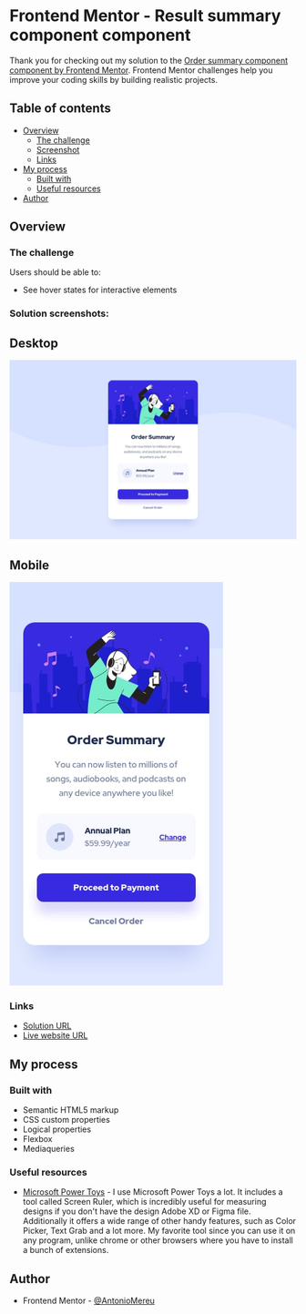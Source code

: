 # Frontend Mentor - Result summary component component

Thank you for checking out my solution to the [Order summary component component by Frontend Mentor](https://www.frontendmentor.io/challenges/order-summary-component-QlPmajDUj). Frontend Mentor challenges help you improve your coding skills by building realistic projects.

## Table of contents

- [Overview](#overview)
  - [The challenge](#the-challenge)
  - [Screenshot](#screenshot)
  - [Links](#links)
- [My process](#my-process)
  - [Built with](#built-with)
  - [Useful resources](#useful-resources)
- [Author](#author)

## Overview

### The challenge

Users should be able to:

- See hover states for interactive elements

### Solution screenshots:

## Desktop
![qr code design result desktop](./design/desktop-design.jpg)

## Mobile
![qr code design result mobile](./design/mobile-design.jpg)

### Links

- [Solution URL]()
- [Live website URL](https://antoniomereu.github.io/order-summary-component-Antonio-Mereu/)

## My process

### Built with

- Semantic HTML5 markup
- CSS custom properties
- Logical properties
- Flexbox
- Mediaqueries

### Useful resources

- [Microsoft Power Toys](https://learn.microsoft.com/it-it/windows/powertoys/) - I use Microsoft Power Toys a lot. It includes a tool called Screen Ruler, which is incredibly useful for measuring designs if you don't have the design Adobe XD or Figma file. Additionally it offers a wide range of other handy features, such as Color Picker, Text Grab and a lot more. My favorite tool since you can use it on any program, unlike chrome or other browsers where you have to install a bunch of extensions.

## Author

- Frontend Mentor - [@AntonioMereu](https://www.frontendmentor.io/profile/AntonioMereu)
